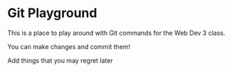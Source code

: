 # Git Playground

This is a place to play around with Git commands for the Web Dev 3 class.

You can make changes and commit them!

Add things that you may regret later